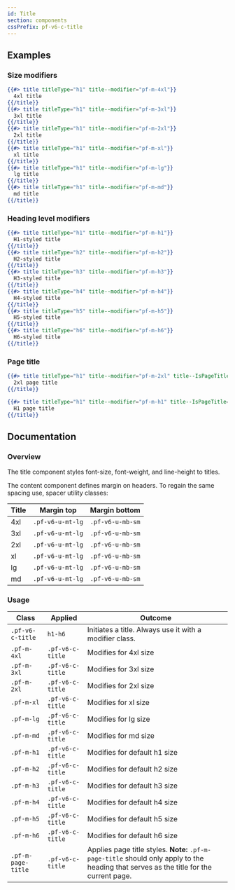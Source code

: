 ```yaml
---
id: Title
section: components
cssPrefix: pf-v6-c-title
---
```


## Examples
### Size modifiers
```hbs
{{#> title titleType="h1" title--modifier="pf-m-4xl"}}
  4xl title
{{/title}}
{{#> title titleType="h1" title--modifier="pf-m-3xl"}}
  3xl title
{{/title}}
{{#> title titleType="h1" title--modifier="pf-m-2xl"}}
  2xl title
{{/title}}
{{#> title titleType="h1" title--modifier="pf-m-xl"}}
  xl title
{{/title}}
{{#> title titleType="h1" title--modifier="pf-m-lg"}}
  lg title
{{/title}}
{{#> title titleType="h1" title--modifier="pf-m-md"}}
  md title
{{/title}}
```

### Heading level modifiers
```hbs
{{#> title titleType="h1" title--modifier="pf-m-h1"}}
  H1-styled title
{{/title}}
{{#> title titleType="h2" title--modifier="pf-m-h2"}}
  H2-styled title
{{/title}}
{{#> title titleType="h3" title--modifier="pf-m-h3"}}
  H3-styled title
{{/title}}
{{#> title titleType="h4" title--modifier="pf-m-h4"}}
  H4-styled title
{{/title}}
{{#> title titleType="h5" title--modifier="pf-m-h5"}}
  H5-styled title
{{/title}}
{{#> title titleType="h6" title--modifier="pf-m-h6"}}
  H6-styled title
{{/title}}
```

### Page title
```hbs
{{#> title titleType="h1" title--modifier="pf-m-2xl" title--IsPageTitle=true}}
  2xl page title
{{/title}}

{{#> title titleType="h1" title--modifier="pf-m-h1" title--IsPageTitle=true}}
  H1 page title
{{/title}}
```

## Documentation
### Overview
The title component styles font-size, font-weight, and line-height to titles.

The content component defines margin on headers. To regain the same spacing use, spacer utility classes:

| Title | Margin top | Margin bottom |
| -- | -- | -- |
| 4xl | `.pf-v6-u-mt-lg` | `.pf-v6-u-mb-sm` |
| 3xl | `.pf-v6-u-mt-lg` | `.pf-v6-u-mb-sm` |
| 2xl | `.pf-v6-u-mt-lg` | `.pf-v6-u-mb-sm` |
| xl | `.pf-v6-u-mt-lg` | `.pf-v6-u-mb-sm` |
| lg | `.pf-v6-u-mt-lg` | `.pf-v6-u-mb-sm` |
| md | `.pf-v6-u-mt-lg` | `.pf-v6-u-mb-sm` |

### Usage
| Class | Applied | Outcome |
| -- | -- | -- |
| `.pf-v6-c-title` | `h1-h6` |  Initiates a title. Always use it with a modifier class. |
| `.pf-m-4xl` | `.pf-v6-c-title` | Modifies for 4xl size |
| `.pf-m-3xl` | `.pf-v6-c-title` | Modifies for 3xl size |
| `.pf-m-2xl` | `.pf-v6-c-title` | Modifies for 2xl size |
| `.pf-m-xl` | `.pf-v6-c-title` | Modifies for xl size |
| `.pf-m-lg` | `.pf-v6-c-title` | Modifies for lg size |
| `.pf-m-md` | `.pf-v6-c-title` | Modifies for md size |
| `.pf-m-h1` | `.pf-v6-c-title` | Modifies for default h1 size |
| `.pf-m-h2` | `.pf-v6-c-title` | Modifies for default h2 size |
| `.pf-m-h3` | `.pf-v6-c-title` | Modifies for default h3 size |
| `.pf-m-h4` | `.pf-v6-c-title` | Modifies for default h4 size |
| `.pf-m-h5` | `.pf-v6-c-title` | Modifies for default h5 size |
| `.pf-m-h6` | `.pf-v6-c-title` | Modifies for default h6 size |
| `.pf-m-page-title` | `.pf-v6-c-title` | Applies page title styles. **Note:** `.pf-m-page-title` should only apply to the heading that serves as the title for the current page. |
